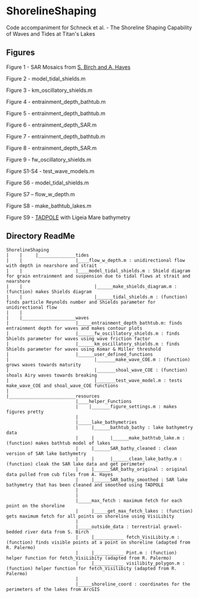 # ShorelineShaping
 Code accompaniment for Schneck et al. - The Shoreline Shaping Capability of Waves and Tides at Titan's Lakes

## Figures
Figure 1 - SAR Mosaics from [S. Birch and A. Hayes](https://geomorph-sbirch.com/data-products/)

Figure 2 - model_tidal_shields.m

Figure 3 - km_oscillatory_shields.m

Figure 4 - entrainment_depth_bathtub.m

Figure 5 - entrainment_depth_bathtub.m

Figure 6 - entrainment_depth_SAR.m

Figure 7 - entrainment_depth_bathtub.m

Figure 8 - entrainment_depth_SAR.m

Figure 9 - fw_oscillatory_shields.m

Figure S1-S4 - test_wave_models.m

Figure S6 - model_tidal_shields.m

Figure S7 – flow_w_depth.m

Figure S8 - make_bathtub_lakes.m

Figure S9 - [TADPOLE](https://github.com/MITGeomorph/Tadpole) with Ligeia Mare bathymetry

## Directory ReadMe
```
ShorelineShaping
|    |     |______________tides
|    |                    |____flow_w_depth.m : unidirectional flow with depth in nearshore and strait
|    |                    |____model_tidal_shields.m : Shield diagram for grain entrainment and suspension due to tidal flows at strait and nearshore
|    |                           |______make_shields_diagram.m : (function) makes Shields diagram
|    |                           |______tidal_shields.m : (function) finds particle Reynolds number and Shields parameter for unidirectional flow
|    |
|    |____________________waves
|                         |_____entrainment_depth_bathtub.m: finds entrainment depth for waves and makes contour plots
|                         |______fw_oscillatory_shields.m : finds Shields parameter for waves using wave friction factor
|                         |______km_oscillatory_shields.m : finds Shields parameter for waves using Komar & Miller threshold
|                         |______user_defined_functions
|                                |_______make_wave_COE.m : (function) grows waves towards maturity 
|                                |_______shoal_wave_COE : (function) shoals Airy waves towards breaking
|                                |_______test_wave_model.m : tests make_wave_COE and shoal_wave_COE functions
|
|_________________________resources
                          |____helper_Functions
                          |    |_______figure_settings.m : makes figures pretty
                          |
                          |_____lake_bathymetries
                          |     |______bathtub_bathy : lake bathymetry data
                          |     |      |______make_bathtub_lake.m : (function) makes bathtub model of lakes
                          |     |______SAR_bathy_cleaned : clean version of SAR lake bathymetry 
                          |     |      |______clean_lake_bathy.m : (function) cleak the SAR lake data and get perimeter
                          |     |______SAR_bathy_original : original data pulled from cub files from A. Hayes
                          |     |______SAR_bathy_smoothed : SAR lake bathymetry that has been cleaned and smoothed using TADPOLE
                          |
                          |
                          |_____max_fetch : maximum fetch for each point on the shoreline
                          |     |_____get_max_fetch_lakes : (function) gets maximum fetch for all points on shoreline using VisiLibity
                          |
                          |_____outside_data : terrestrial gravel-bedded river data from S. Birch
                          |     |___________ fetch_VisiLibity.m : (function) finds visible points at a point on shoreline (adapted from R. Palermo)
                          |     |___________ Pint.m : (function) helper function for fetch_VisiLibity (adapted from R. Palermo)
                          |     |___________ visilibity_polygon.m : (function) helper function for fetch_Visilibity (adapted from R. Palermo)
                          |
                          |_____shoreline_coord : coordinates for the perimeters of the lakes from ArcGIS
                                
 ```                               

